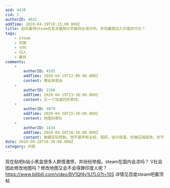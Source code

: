 ```yaml
---
aid: 4439
cid: 1
authorID: 4031
addTime: 2020-04-19T18:15:00.000Z
title: 如何看待steam在其流量统计页面将台湾分列，并将藏南归入印度的行为？
tags:
    - steam
    - 页面
    - 分列
    - 归入
    - 看待
comments:
    -
        authorID: 4105
        addTime: 2020-04-19T22:00:00.000Z
        content: 爆出来就会
    -
        authorID: 2198
        addTime: 2020-04-19T23:30:00.000Z
        content: 又一个加速的好素材。
    -
        authorID: 4079
        addTime: 2020-04-20T15:30:00.000Z
        content: 地图纠察队
    -
        authorID: 1434
        addTime: 2020-04-20T16:30:00.000Z
        content: 根据实际控制，而不是声称主权，很好。估计就是，你施压我就改，你不提示我就不改。
date: 2020-04-20T16:30:00.000Z
category: 问答
---
```


现在贴吧b站小黑盒很多人群情激愤，并纷纷举报。steam在国内会凉吗？ V社会因此修改地图吗？修改地图又会不会得罪印度人呢？ https://www.bilibili.com/video/BV1Qf4y1U7LG?t=105 详情见百度steam吧置顶帖
